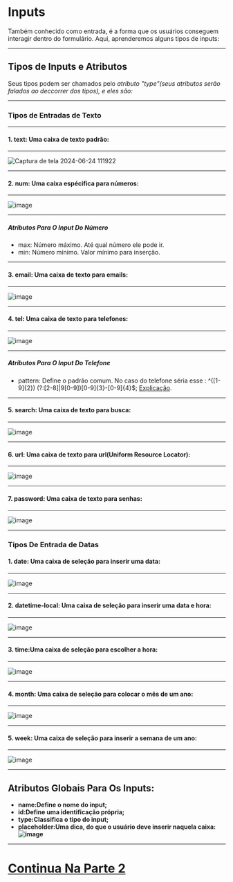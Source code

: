 # Inputs
Também conhecido como entrada, é a forma que os usuários conseguem interagir dentro do formulário. Aqui, aprenderemos alguns tipos de inputs:
***
## Tipos de Inputs e Atributos
Seus tipos podem ser chamados pelo *atributo "type"(seus atributos serão falados ao deccorrer dos tipos), e eles são:*
***
### Tipos de Entradas de Texto
***
#### 1. **text**: Uma caixa de texto padrão:
***
![Captura de tela 2024-06-24 111922](https://github.com/Karlos-Eduardo-Mrqs/Construcao-Html-Css-Javascript/assets/172524894/e6a6f8cc-cbdf-4e21-821c-fdc5ed2ecee3)
***
#### 2. **num**: Uma caixa espécifica para números:
***
![image](https://github.com/Karlos-Eduardo-Mrqs/Construcao-Html-Css-Javascript/assets/172524894/17075fd9-fbbf-4e76-8eeb-299902b69a8d)
***
##### Atributos Para O Input Do Número
- max: Número máximo. Até qual número ele pode ir.
- min: Número mínimo. Valor mínimo para inserção.
***
#### 3. **email**: Uma caixa de texto para emails:
***
![image](https://github.com/Karlos-Eduardo-Mrqs/Construcao-Html-Css-Javascript/assets/172524894/714fa144-e613-4e3f-abfd-ba90893ddbf5)
***
#### 4. **tel**: Uma caixa de texto para telefones:
***
![image](https://github.com/Karlos-Eduardo-Mrqs/Construcao-Html-Css-Javascript/assets/172524894/412ae986-f7bb-40ed-ad81-d2f953737808)
***
##### Atributos Para O Input Do Telefone
- pattern: Define o padrão comum. No caso do telefone séria esse : ^\([1-9]{2}\) (?:[2-8]|9[0-9])[0-9]{3}\-[0-9]{4}$; [Explicação](https://pt.stackoverflow.com/questions/46672/como-fazer-uma-express%C3%A3o-regular-para-telefone-celular).
***
#### 5. **search**: Uma caixa de texto para busca:
***
![image](https://github.com/Karlos-Eduardo-Mrqs/Construcao-Html-Css-Javascript/assets/172524894/b9fbee08-4de0-4a2c-b986-ae3a35dacc29)
***
#### 6. **url**: Uma caixa de texto para url(Uniform Resource Locator):
***
![image](https://github.com/Karlos-Eduardo-Mrqs/Construcao-Html-Css-Javascript/assets/172524894/58c2aa7f-e0fe-440a-a04d-747c31ae5b22)
***
#### 7. **password**: Uma caixa de texto para senhas:
***
![image](https://github.com/Karlos-Eduardo-Mrqs/Construcao-Html-Css-Javascript/assets/172524894/3f3d53ed-e6cf-4e8c-a6a7-0c92e0a6cfe5)
***
### Tipos De Entrada de Datas
#### 1. **date**: Uma caixa de seleção para inserir uma data:
***
![image](https://github.com/Karlos-Eduardo-Mrqs/Construcao-Html-Css-Javascript/assets/172524894/154d5e1c-bae1-4c11-90ac-721aa7d65388)
***
#### 2. **datetime-local**: Uma caixa de seleção para inserir uma data e hora:
***  
![image](https://github.com/Karlos-Eduardo-Mrqs/Construcao-Html-Css-Javascript/assets/172524894/ba830fc1-119a-4e0e-97e7-df039ba7be0c)
***
#### 3. **time**:Uma caixa de seleção para escolher a hora:
***
![image](https://github.com/Karlos-Eduardo-Mrqs/Construcao-Html-Css-Javascript/assets/172524894/e61d8923-2b6a-4db2-b000-91ac6102709a)
***
#### 4. **month**: Uma caixa de seleção para colocar o mês de um ano:
***
![image](https://github.com/Karlos-Eduardo-Mrqs/Construcao-Html-Css-Javascript/assets/172524894/3afba312-24f1-409b-930d-6f9efefe17ad)
***
#### 5. **week**: Uma caixa de seleção para inserir a semana de um ano:
***  
![image](https://github.com/Karlos-Eduardo-Mrqs/Construcao-Html-Css-Javascript/assets/172524894/013f097a-bae8-4fae-aa4a-5cefb72d6164)
***
## Atributos Globais Para Os Inputs:  
- **name:Define o nome do input;**
- **id:Define uma identificação própria;**
- **type:Classifica o tipo do input;**
- **placeholder:Uma dica, do que o usuário deve inserir naquela caixa:![image](https://github.com/Karlos-Eduardo-Mrqs/Construcao-Html-Css-Javascript/assets/172524894/5efd7067-5d20-44a6-b0ee-10455b3e6cbc)**
***
# [Continua Na Parte 2](https://github.com/Karlos-Eduardo-Mrqs/Construcao-Html-Css-Javascript/blob/Test/Constru%C3%A7%C3%A3o-Html/Modulo%20-%205(Formul%C3%A1rios)/Manipula%C3%A7%C3%A3oDeEntradas_N%C3%BAmero_11/Inputs2.md)
